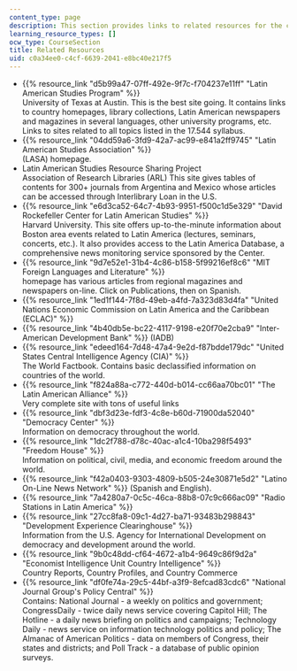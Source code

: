```yaml
---
content_type: page
description: This section provides links to related resources for the course.
learning_resource_types: []
ocw_type: CourseSection
title: Related Resources
uid: c0a34ee0-c4cf-6639-2041-e8bc40e217f5
---
```


*   {{% resource_link "d5b99a47-07ff-492e-9f7c-f704237e11ff" "Latin American Studies Program" %}}  
    University of Texas at Austin. This is the best site going. It contains links to country homepages, library collections, Latin American newspapers and magazines in several languages, other university programs, etc. Links to sites related to all topics listed in the 17.544 syllabus.
*   {{% resource_link "04dd59a6-3fd9-42a7-ac99-e841a2ff9745" "Latin American Studies Association" %}}  
    (LASA) homepage.
*   Latin American Studies Resource Sharing Project  
    Association of Research Libraries (ARL) This site gives tables of contents for 300+ journals from Argentina and Mexico whose articles can be accessed through Interlibrary Loan in the U.S.
*   {{% resource_link "e6d3ca52-64c7-4b93-9951-f500c1d5e329" "David Rockefeller Center for Latin American Studies" %}}  
    Harvard University. This site offers up-to-the-minute information about Boston area events related to Latin America (lectures, seminars, concerts, etc.). It also provides access to the Latin America Database, a comprehensive news monitoring service sponsored by the Center.
*   {{% resource_link "9d7e52e1-31b4-4c86-b158-5f99216ef8c6" "MIT Foreign Languages and Literature" %}}  
    homepage has various articles from regional magazines and newspapers on-line. Click on Publications, then on Spanish.
*   {{% resource_link "1ed1f144-7f8d-49eb-a4fd-7a323d83d4fa" "United Nations Economic Commission on Latin America and the Caribbean (ECLAC)" %}}
*   {{% resource_link "4b40db5e-bc22-4117-9198-e20f70e2cba9" "Inter-American Development Bank" %}} (IADB)
*   {{% resource_link "edeed164-7d48-47a4-9e2d-f87bdde179dc" "United States Central Intelligence Agency (CIA)" %}}  
    The World Factbook. Contains basic declassified information on countries of the world.
*   {{% resource_link "f824a88a-c772-440d-b014-cc66aa70bc01" "The Latin American Alliance" %}}  
    Very complete site with tons of useful links
*   {{% resource_link "dbf3d23e-fdf3-4c8e-b60d-71900da52040" "Democracy Center" %}}  
    Information on democracy throughout the world.
*   {{% resource_link "1dc2f788-d78c-40ac-a1c4-10ba298f5493" "Freedom House" %}}  
    Information on political, civil, media, and economic freedom around the world.
*   {{% resource_link "f42a0403-9303-4809-b505-24e30871e5d2" "Latino On-Line News Network" %}} (Spanish and English).
*   {{% resource_link "7a4280a7-0c5c-46ca-88b8-07c9c666ac09" "Radio Stations in Latin America" %}}
*   {{% resource_link "27cc8fa8-09c1-4d27-ba71-93483b298843" "Development Experience Clearinghouse" %}}  
    Information from the U.S. Agency for International Development on democracy and development around the world.
*   {{% resource_link "9b0c48dd-cf64-4672-a1b4-9649c86f9d2a" "Economist Intelligence Unit Country Intelligence" %}}  
    Country Reports, Country Profiles, and Country Commerce
*   {{% resource_link "df0fe74a-29c5-44bf-a3f9-8efcad83cdc6" "National Journal Group's Policy Central" %}}  
    Contains: National Journal - a weekly on politics and government; CongressDaily - twice daily news service covering Capitol Hill; The Hotline - a daily news briefing on politics and campaigns; Technology Daily - news service on information technology politics and policy; The Almanac of American Politics - data on members of Congress, their states and districts; and Poll Track - a database of public opinion surveys.
